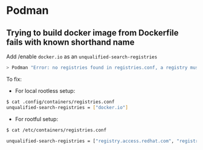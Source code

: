 # Podman

## Trying to build docker image from Dockerfile fails with known shorthand name

Add /enable `docker.io` as an `unqualified-search-registries`

```bash
> Podman "Error: no registries found in registries.conf, a registry must be provided"
```

To fix:

- For local rootless setup:

```bash
$ cat .config/containers/registries.conf
unqualified-search-registries = ["docker.io"]
```

- For rootful setup:

```bash
$ cat /etc/containers/registries.conf

unqualified-search-registries = ["registry.access.redhat.com", "registry.fedoraproject.org", "docker.io"]
```
